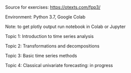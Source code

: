 Source for exercises: https://otexts.com/fpp3/

Environment: Python 3.7, Google Colab

Note: to get plotly output run notebook in Colab or Jupyter

Topic 1: Introduction to time series analysis

Topic 2: Transformations and decompositions

Topic 3: Basic time series methods

Topic 4: Classical univariate forecasting: in progress

